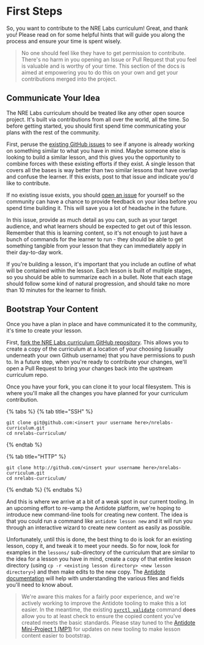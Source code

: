 # First Steps

So, you want to contribute to the NRE Labs curriculum! Great, and thank you! Please read on for some helpful hints that will guide you along the process and ensure your time is spent wisely.

> No one should feel like they have to get permission to contribute. There's no harm in you opening an Issue or Pull Request that you feel is valuable and is worthy of your time. This section of the docs is aimed at empowering you to do this on your own and get your contributions merged into the project.

## Communicate Your Idea

The NRE Labs curriculum should be treated like any other open source project. It's built via contributions from all over the world, all the time. So before getting started, you should first spend time communicating your plans with the rest of the community.

First, peruse the [existing GitHub issues](https://github.com/nre-learning/nrelabs-curriculum/issues) to see if anyone is already working on something similar to what you have in mind. Maybe someone else is looking to build a similar lesson, and this gives you the opportunity to combine forces with these existing efforts if they exist. A single lesson that covers all the bases is way better than two similar lessons that have overlap and confuse the learner. If this exists, post to that issue and indicate you'd like to contribute.

If no existing issue exists, you should [open an issue](https://github.com/nre-learning/nrelabs-curriculum/issues/new) for yourself so the community can have a chance to provide feedback on your idea before you spend time building it. This will save you a lot of headache in the future.

In this issue, provide as much detail as you can, such as your target audience, and what learners should be expected to get out of this lesson. Remember that this is learning content, so it's not enough to just have a bunch of commands for the learner to run - they should be able to get something tangible from your lesson that they can immediately apply in their day-to-day work.

If you're building a lesson, it's important that you include an outline of what will be contained within the lesson. Each lesson is built of multiple stages, so you should be able to summarize each in a bullet. Note that each stage should follow some kind of natural progression, and should take no more than 10 minutes for the learner to finish.

## Bootstrap Your Content

Once you have a plan in place and have communicated it to the community, it's time to create your lesson.

First, [fork the NRE Labs curriculum GitHub repository](https://github.com/nre-learning/nrelabs-curriculum/fork). This allows you to create a copy of the curriculum at a location of your choosing \(usually underneath your own Github username\) that you have permissions to push to. In a future step, when you're ready to contribute your changes, we'll open a Pull Request to bring your changes back into the upstream curriculum repo.

Once you have your fork, you can clone it to your local filesystem. This is where you'll make all the changes you have planned for your curriculum contribution.

{% tabs %}
{% tab title="SSH" %}
```text
git clone git@github.com:<insert your username here>/nrelabs-curriculum.git
cd nrelabs-curriculum/
```
{% endtab %}

{% tab title="HTTP" %}
```
git clone http://github.com/<insert your username here>/nrelabs-curriculum.git
cd nrelabs-curriculum/
```
{% endtab %}
{% endtabs %}

And this is where we arrive at a bit of a weak spot in our current tooling. In an upcoming effort to re-vamp the Antidote platform, we're hoping to introduce new command-line tools for creating new content. The idea is that you could run a command like `antidote lesson new` and it will run you through an interactive wizard to create new content as easily as possible.

Unfortunately, until this is done, the best thing to do is look for an existing lesson, copy it, and tweak it to meet your needs. So for now, look for examples in the `lessons/` sub-directory of the curriculum that are similar to the idea for a lesson you have in mind, create a copy of that entire lesson directory \(using `cp -r <existing lesson directory> <new lesson directory>`\) and then make edits to the new copy. The [Antidote documentation](https://antidoteproject.readthedocs.io/en/latest/platform/curricula/lessons/index.html) will help with understanding the various files and fields you'll need to know about.

> We're aware this makes for a fairly poor experience, and we're actively working to improve the Antidote tooling to make this a lot easier. In the meantime, the existing [`syrctl validate`](https://antidoteproject.readthedocs.io/en/latest/platform/architecture/syringe/syrctl.html)  command **does** allow you to at least check to ensure the copied content you've created meets the basic standards. Please stay tuned to the [Antidote Mini-Project 1 \(MP1\)](https://community.networkreliability.engineering/c/antidote-platform-project-management/mp1-syringe-redesign) for updates on new tooling to make lesson content easier to bootstrap.

